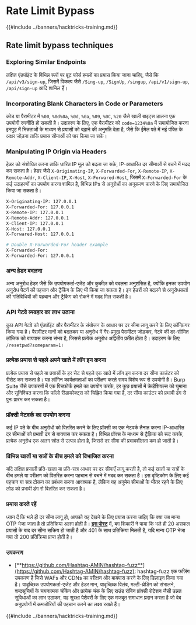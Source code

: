 # Rate Limit Bypass

{{#include ../banners/hacktricks-training.md}}

## Rate limit bypass techniques

### Exploring Similar Endpoints

लक्षित एंडपॉइंट के विभिन्न रूपों पर ब्रूट फोर्स हमलों का प्रयास किया जाना चाहिए, जैसे कि `/api/v3/sign-up`, जिसमें विकल्प जैसे `/Sing-up`, `/SignUp`, `/singup`, `/api/v1/sign-up`, `/api/sign-up` आदि शामिल हैं।

### Incorporating Blank Characters in Code or Parameters

कोड या पैरामीटर में `%00`, `%0d%0a`, `%0d`, `%0a`, `%09`, `%0C`, `%20` जैसे खाली बाइट्स डालना एक उपयोगी रणनीति हो सकती है। उदाहरण के लिए, एक पैरामीटर को `code=1234%0a` में समायोजित करना इनपुट में भिन्नताओं के माध्यम से प्रयासों को बढ़ाने की अनुमति देता है, जैसे कि ईमेल पते में नई पंक्ति के अक्षर जोड़ना ताकि प्रयास सीमाओं को पार किया जा सके।

### Manipulating IP Origin via Headers

हेडर को संशोधित करना ताकि धारित IP मूल को बदला जा सके, IP-आधारित दर सीमाओं से बचने में मदद कर सकता है। हेडर जैसे `X-Originating-IP`, `X-Forwarded-For`, `X-Remote-IP`, `X-Remote-Addr`, `X-Client-IP`, `X-Host`, `X-Forwared-Host`, जिसमें `X-Forwarded-For` के कई उदाहरणों का उपयोग करना शामिल है, विभिन्न IPs से अनुरोधों का अनुकरण करने के लिए समायोजित किया जा सकता है।
```bash
X-Originating-IP: 127.0.0.1
X-Forwarded-For: 127.0.0.1
X-Remote-IP: 127.0.0.1
X-Remote-Addr: 127.0.0.1
X-Client-IP: 127.0.0.1
X-Host: 127.0.0.1
X-Forwared-Host: 127.0.0.1

# Double X-Forwarded-For header example
X-Forwarded-For:
X-Forwarded-For: 127.0.0.1
```
### अन्य हेडर बदलना

अन्य अनुरोध हेडर जैसे कि उपयोगकर्ता-एजेंट और कुकीज़ को बदलना अनुशंसित है, क्योंकि इनका उपयोग अनुरोध पैटर्न की पहचान और ट्रैकिंग के लिए भी किया जा सकता है। इन हेडरों को बदलने से अनुरोधकर्ता की गतिविधियों की पहचान और ट्रैकिंग को रोकने में मदद मिल सकती है।

### API गेटवे व्यवहार का लाभ उठाना

कुछ API गेटवे को एंडपॉइंट और पैरामीटर के संयोजन के आधार पर दर सीमा लागू करने के लिए कॉन्फ़िगर किया गया है। पैरामीटर मानों को बदलकर या अनुरोध में गैर-प्रमुख पैरामीटर जोड़कर, गेटवे की दर-सीमित लॉजिक को बायपास करना संभव है, जिससे प्रत्येक अनुरोध अद्वितीय प्रतीत होता है। उदाहरण के लिए `/resetpwd?someparam=1`।

### प्रत्येक प्रयास से पहले अपने खाते में लॉग इन करना

प्रत्येक प्रयास से पहले या प्रयासों के हर सेट से पहले एक खाते में लॉग इन करना दर सीमा काउंटर को रीसेट कर सकता है। यह लॉगिन कार्यक्षमताओं का परीक्षण करते समय विशेष रूप से उपयोगी है। Burp Suite जैसे उपकरणों में एक पिचफोर्क हमले का उपयोग करके, हर कुछ प्रयासों में क्रेडेंशियल्स को घुमाना और सुनिश्चित करना कि फॉलो रीडायरेक्ट्स को चिह्नित किया गया है, दर सीमा काउंटर को प्रभावी ढंग से पुनः प्रारंभ कर सकता है।

### प्रॉक्सी नेटवर्क का उपयोग करना

कई IP पते के बीच अनुरोधों को वितरित करने के लिए प्रॉक्सी का एक नेटवर्क तैनात करना IP-आधारित दर सीमाओं को प्रभावी ढंग से बायपास कर सकता है। विभिन्न प्रॉक्स के माध्यम से ट्रैफ़िक को रूट करके, प्रत्येक अनुरोध एक अलग स्रोत से उत्पन्न होता है, जिससे दर सीमा की प्रभावशीलता कम हो जाती है।

### विभिन्न खातों या सत्रों के बीच हमले को विभाजित करना

यदि लक्षित प्रणाली प्रति-खाता या प्रति-सत्र आधार पर दर सीमाएँ लागू करती है, तो कई खातों या सत्रों के बीच हमले या परीक्षण को वितरित करना पहचान से बचने में मदद कर सकता है। इस दृष्टिकोण के लिए कई पहचान या सत्र टोकन का प्रबंधन करना आवश्यक है, लेकिन यह अनुमेय सीमाओं के भीतर रहने के लिए लोड को प्रभावी ढंग से वितरित कर सकता है।

### प्रयास करते रहें

ध्यान दें कि भले ही दर सीमा लागू हो, आपको यह देखने के लिए प्रयास करना चाहिए कि क्या जब मान्य OTP भेजा जाता है तो प्रतिक्रिया अलग होती है। [**इस पोस्ट**](https://mokhansec.medium.com/the-2-200-ato-most-bug-hunters-overlooked-by-closing-intruder-too-soon-505f21d56732) में, बग शिकारी ने पाया कि भले ही 20 असफल प्रयासों के बाद दर सीमा सक्रिय हो जाती है और 401 के साथ प्रतिक्रिया मिलती है, यदि मान्य OTP भेजा गया तो 200 प्रतिक्रिया प्राप्त होती है।

### उपकरण

- [**https://github.com/Hashtag-AMIN/hashtag-fuzz**](https://github.com/Hashtag-AMIN/hashtag-fuzz): hashtag-fuzz एक फज़िंग उपकरण है जिसे WAFs और CDNs का परीक्षण और बायपास करने के लिए डिज़ाइन किया गया है। यादृच्छिक उपयोगकर्ता-एजेंट और हेडर मान, यादृच्छिक विलंब, मल्टी-थ्रेडिंग को संभालने, शब्दसूचियों के चयनात्मक चंकिंग और प्रत्येक चंक के लिए राउंड रॉबिन प्रॉक्सी रोटेशन जैसी उन्नत सुविधाओं का लाभ उठाकर, यह सुरक्षा पेशेवरों के लिए एक मजबूत समाधान प्रदान करता है जो वेब अनुप्रयोगों में कमजोरियों की पहचान करने का लक्ष्य रखते हैं।

{{#include ../banners/hacktricks-training.md}}
